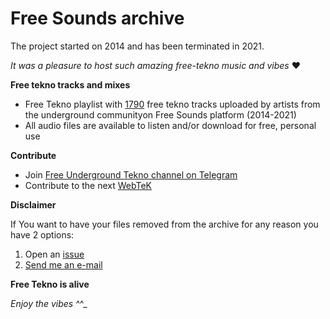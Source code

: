 # Free Sounds archive

The project started on 2014 and has been terminated in 2021. 

_It was a pleasure to host such amazing free-tekno music and vibes_ ❤️

**Free tekno tracks and mixes**

- Free Tekno playlist with [1790](https://mp3.freeundergroundtekno.org/freesounds.m3u) free tekno tracks uploaded by artists from the underground communityon Free Sounds platform (2014-2021)
- All audio files are available to listen and/or download for free, personal use

**Contribute**

- Join [Free Underground Tekno channel on Telegram](https://t.me/freeundergroundtekno)
- Contribute to the next [WebTeK](https://github.com/fabriziosalmi/webtek)

**Disclaimer**

If You want to have your files removed from the archive for any reason you have 2 options:

1. Open an [issue](https://github.com/fabriziosalmi/freesounds-archive/issues)
2. [Send me an e-mail](mailto:fabrizio.salmi@gmail.com)

**Free Tekno is alive**

_Enjoy the vibes ^_^_
